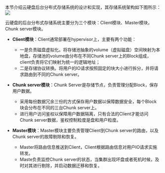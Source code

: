 本节介绍云硬盘后台分布式存储系统的设计和实现，其存储系统架构如下图所示：
![](https://mccdn.qcloud.com/static/img/5bf39a359912506f94ab5e205422eb42/image.png)

云硬盘的后台分布式存储系统主要分为三个模块：Client模块、Master模块，Chunk server模块。
- **Client模块**：Client通常部署在hypervisor上，主要有两个功能：
	- 一是负责磁盘虚拟化。将存储池抽象的volume（虚拟磁盘）空间映射为本地盘，存储池的volume由分布在不同Chunk server上的Block组成，client负责将它们映射为统一的逻辑地址；
	- 二是存储协议转换。将用户的IO请求按照固定的块大小进行拆分，并将请求路由到不同的Chunk server。

- **Chunk server模块**：Chunk Server是存储节点，负责管理分配Block，保存用户数据。
	- 采用每份数据冗余三份的方式保存用户数据以保障数据安全，每个Block块会分布在不同的三台Chunk server上。
	- 进行用户访问鉴权以保障用户数据隔离，只有合法的Client才能访问Chunk server数据，鉴权控制粒度是盘和用户粒度。

- **Master模块**：Master模块主要负责管理Client到Chunk server的路由，以及Chunk server的故障剔除和恢复。
	- Master将路由信息推送到Client，Client根据路由信息对用户IO请求实施转发。
	- Maste负责监控Chunk server的状态，当集群出现坏盘或者死机时候，及时对其进行剔除，并启动数据迁移和恢复。